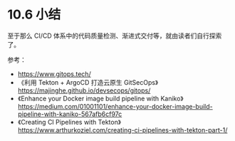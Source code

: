 # 10.6 小结

至于那么 CI/CD 体系中的代码质量检测、渐进式交付等，就由读者们自行探索了。

参考：
- https://www.gitops.tech/
- 《利用 Tekton + ArgoCD 打造云原生 GitSecOps》 https://majinghe.github.io/devsecops/gitops/
- 《Enhance your Docker image build pipeline with Kaniko》https://medium.com/01001101/enhance-your-docker-image-build-pipeline-with-kaniko-567afb6cf97c
- 《Creating CI Pipelines with Tekton》https://www.arthurkoziel.com/creating-ci-pipelines-with-tekton-part-1/